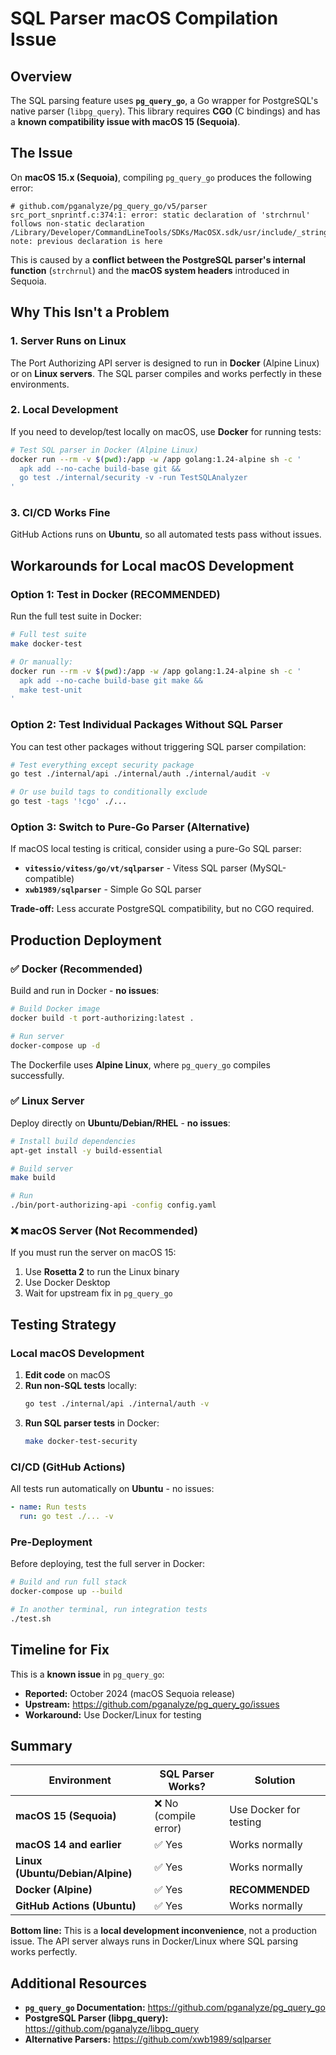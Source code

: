 # SQL Parser macOS Compilation Issue

## Overview

The SQL parsing feature uses **`pg_query_go`**, a Go wrapper for PostgreSQL's native parser (`libpg_query`). This library requires **CGO** (C bindings) and has a **known compatibility issue with macOS 15 (Sequoia)**.

## The Issue

On **macOS 15.x (Sequoia)**, compiling `pg_query_go` produces the following error:

```
# github.com/pganalyze/pg_query_go/v5/parser
src_port_snprintf.c:374:1: error: static declaration of 'strchrnul' follows non-static declaration
/Library/Developer/CommandLineTools/SDKs/MacOSX.sdk/usr/include/_string.h:198:9: note: previous declaration is here
```

This is caused by a **conflict between the PostgreSQL parser's internal function** (`strchrnul`) and the **macOS system headers** introduced in Sequoia.

## Why This Isn't a Problem

### 1. **Server Runs on Linux**
The Port Authorizing API server is designed to run in **Docker** (Alpine Linux) or on **Linux servers**. The SQL parser compiles and works perfectly in these environments.

### 2. **Local Development**
If you need to develop/test locally on macOS, use **Docker** for running tests:

```bash
# Test SQL parser in Docker (Alpine Linux)
docker run --rm -v $(pwd):/app -w /app golang:1.24-alpine sh -c '
  apk add --no-cache build-base git &&
  go test ./internal/security -v -run TestSQLAnalyzer
'
```

### 3. **CI/CD Works Fine**
GitHub Actions runs on **Ubuntu**, so all automated tests pass without issues.

## Workarounds for Local macOS Development

### Option 1: Test in Docker (RECOMMENDED)

Run the full test suite in Docker:

```bash
# Full test suite
make docker-test

# Or manually:
docker run --rm -v $(pwd):/app -w /app golang:1.24-alpine sh -c '
  apk add --no-cache build-base git make &&
  make test-unit
'
```

### Option 2: Test Individual Packages Without SQL Parser

You can test other packages without triggering SQL parser compilation:

```bash
# Test everything except security package
go test ./internal/api ./internal/auth ./internal/audit -v

# Or use build tags to conditionally exclude
go test -tags '!cgo' ./...
```

### Option 3: Switch to Pure-Go Parser (Alternative)

If macOS local testing is critical, consider using a pure-Go SQL parser:

- **`vitessio/vitess/go/vt/sqlparser`** - Vitess SQL parser (MySQL-compatible)
- **`xwb1989/sqlparser`** - Simple Go SQL parser

**Trade-off:** Less accurate PostgreSQL compatibility, but no CGO required.

## Production Deployment

### ✅ Docker (Recommended)

Build and run in Docker - **no issues**:

```bash
# Build Docker image
docker build -t port-authorizing:latest .

# Run server
docker-compose up -d
```

The Dockerfile uses **Alpine Linux**, where `pg_query_go` compiles successfully.

### ✅ Linux Server

Deploy directly on **Ubuntu/Debian/RHEL** - **no issues**:

```bash
# Install build dependencies
apt-get install -y build-essential

# Build server
make build

# Run
./bin/port-authorizing-api -config config.yaml
```

### ❌ macOS Server (Not Recommended)

If you must run the server on macOS 15:

1. Use **Rosetta 2** to run the Linux binary
2. Use Docker Desktop
3. Wait for upstream fix in `pg_query_go`

## Testing Strategy

### Local macOS Development

1. **Edit code** on macOS
2. **Run non-SQL tests** locally:
   ```bash
   go test ./internal/api ./internal/auth -v
   ```
3. **Run SQL parser tests** in Docker:
   ```bash
   make docker-test-security
   ```

### CI/CD (GitHub Actions)

All tests run automatically on **Ubuntu** - no issues:

```yaml
- name: Run tests
  run: go test ./... -v
```

### Pre-Deployment

Before deploying, test the full server in Docker:

```bash
# Build and run full stack
docker-compose up --build

# In another terminal, run integration tests
./test.sh
```

## Timeline for Fix

This is a **known issue** in `pg_query_go`:

- **Reported:** October 2024 (macOS Sequoia release)
- **Upstream:** https://github.com/pganalyze/pg_query_go/issues
- **Workaround:** Use Docker/Linux for testing

## Summary

| Environment | SQL Parser Works? | Solution |
|-------------|-------------------|----------|
| **macOS 15 (Sequoia)** | ❌ No (compile error) | Use Docker for testing |
| **macOS 14 and earlier** | ✅ Yes | Works normally |
| **Linux (Ubuntu/Debian/Alpine)** | ✅ Yes | Works normally |
| **Docker (Alpine)** | ✅ Yes | **RECOMMENDED** |
| **GitHub Actions (Ubuntu)** | ✅ Yes | Works normally |

**Bottom line:** This is a **local development inconvenience**, not a production issue. The API server always runs in Docker/Linux where SQL parsing works perfectly.

## Additional Resources

- **`pg_query_go` Documentation:** https://github.com/pganalyze/pg_query_go
- **PostgreSQL Parser (libpg_query):** https://github.com/pganalyze/libpg_query
- **Alternative Parsers:** https://github.com/xwb1989/sqlparser


